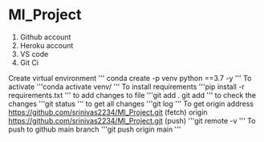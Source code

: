 # Ml_Project
1. Github account
2. Heroku account
3. VS code
4. Git Ci

Create virtual environment
''' conda create -p venv python ==3.7 -y 
'''
To activate 
'''conda activate venv/
'''
To install requirements
'''pip install -r requirements.txt 
'''
to add changes to file
'''git add . 
git add <file names>
'''
to check the changes
'''git status
'''
to get all changes
'''git log
'''
To get origin address https://github.com/srinivas2234/Ml_Project.git (fetch) origin  https://github.com/srinivas2234/Ml_Project.git (push)
'''git remote -v 
'''
To push to github main branch
'''git push origin main 
''' 
